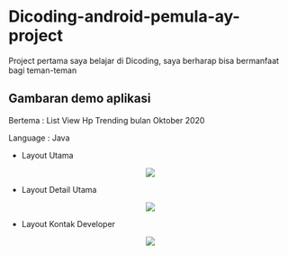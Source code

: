 # Dicoding-android-pemula-ay-project
Project pertama saya belajar di Dicoding, saya berharap bisa bermanfaat bagi teman-teman


## Gambaran demo aplikasi
<p>Bertema : List View Hp Trending bulan Oktober 2020 </p>
<p>Language : Java</p>

* Layout Utama

<p align="center"><img src="https://i.postimg.cc/5yNGhJLV/Screenshot-2020-10-15-22-11-57-994-com-ayproject-submission.jpg"></p>

* Layout Detail Utama

<p align="center"><img src="https://i.postimg.cc/SNYVJjyP/Screenshot-2020-10-15-22-21-00-809-com-ayproject-submission.jpg"></p>

* Layout Kontak Developer

<p align="center"><img src="https://i.postimg.cc/q74GbL8f/Screenshot-2020-10-15-22-21-06-299-com-ayproject-submission.jpg"></p>
